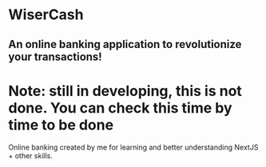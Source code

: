 # WiserCash
## An online banking application to revolutionize your transactions!

# Note: still in developing, this is not done. You can check this time by time to be done

Online banking created by me for learning and better understanding NextJS + other skills. 

